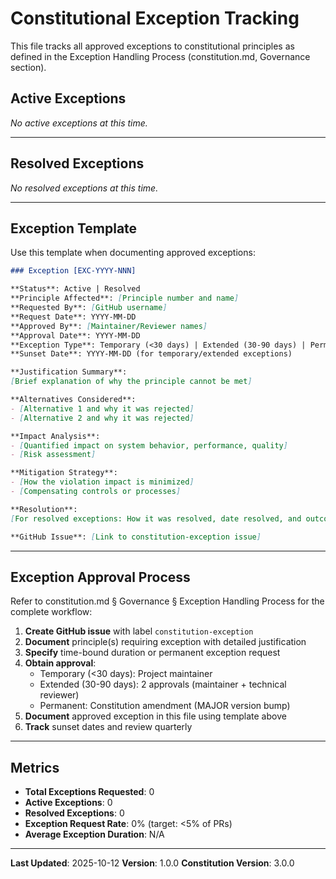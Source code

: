# Constitutional Exception Tracking

This file tracks all approved exceptions to constitutional principles as defined in the Exception Handling Process (constitution.md, Governance section).

## Active Exceptions

*No active exceptions at this time.*

---

## Resolved Exceptions

*No resolved exceptions at this time.*

---

## Exception Template

Use this template when documenting approved exceptions:

```markdown
### Exception [EXC-YYYY-NNN]

**Status**: Active | Resolved
**Principle Affected**: [Principle number and name]
**Requested By**: [GitHub username]
**Request Date**: YYYY-MM-DD
**Approved By**: [Maintainer/Reviewer names]
**Approval Date**: YYYY-MM-DD
**Exception Type**: Temporary (<30 days) | Extended (30-90 days) | Permanent
**Sunset Date**: YYYY-MM-DD (for temporary/extended exceptions)

**Justification Summary**:
[Brief explanation of why the principle cannot be met]

**Alternatives Considered**:
- [Alternative 1 and why it was rejected]
- [Alternative 2 and why it was rejected]

**Impact Analysis**:
- [Quantified impact on system behavior, performance, quality]
- [Risk assessment]

**Mitigation Strategy**:
- [How the violation impact is minimized]
- [Compensating controls or processes]

**Resolution**:
[For resolved exceptions: How it was resolved, date resolved, and outcome]

**GitHub Issue**: [Link to constitution-exception issue]
```

---

## Exception Approval Process

Refer to constitution.md § Governance § Exception Handling Process for the complete workflow:

1. **Create GitHub issue** with label `constitution-exception`
2. **Document** principle(s) requiring exception with detailed justification
3. **Specify** time-bound duration or permanent exception request
4. **Obtain approval**:
   - Temporary (<30 days): Project maintainer
   - Extended (30-90 days): 2 approvals (maintainer + technical reviewer)
   - Permanent: Constitution amendment (MAJOR version bump)
5. **Document** approved exception in this file using template above
6. **Track** sunset dates and review quarterly

---

## Metrics

- **Total Exceptions Requested**: 0
- **Active Exceptions**: 0
- **Resolved Exceptions**: 0
- **Exception Request Rate**: 0% (target: <5% of PRs)
- **Average Exception Duration**: N/A

---

**Last Updated**: 2025-10-12
**Version**: 1.0.0
**Constitution Version**: 3.0.0
